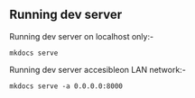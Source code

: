 ## Running dev server
Running dev server on localhost only:-
```
mkdocs serve
```

Running dev server accesibleon LAN network:-
```
mkdocs serve -a 0.0.0.0:8000
```